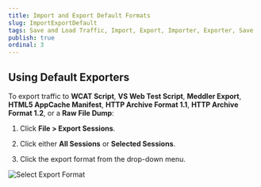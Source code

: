 ```yaml
---
title: Import and Export Default Formats
slug: ImportExportDefault
tags: Save and Load Traffic, Import, Export, Importer, Exporter, Save
publish: true
ordinal: 3
---
```


Using Default Exporters
-----------------------

To export traffic to **WCAT Script**, **VS Web Test Script**, **Meddler Export**, **HTML5 AppCache Manifest**, **HTTP Archive Format 1.1**, **HTTP Archive Format 1.2**, or a **Raw File Dump**:

1. Click **File > Export Sessions**.

2. Click either **All Sessions** or **Selected Sessions**.

3. Click the export format from the drop-down menu.

 ![Select Export Format][1]

[1]: ../../images/ImporterExportDefault/SelectExportFormat.png
